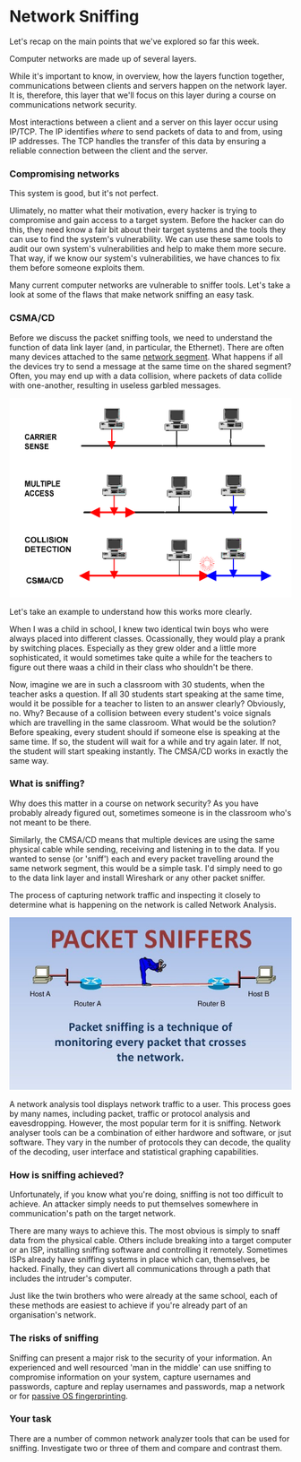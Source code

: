 # Network Sniffing

Let's recap on the main points that we've explored so far this week.

Computer networks are made up of several layers.  

While it's important to know, in overview, how the layers function together, communications between clients and servers happen on the network layer.  It is, therefore, this layer that we'll focus on this layer during a course on communications network security.  

Most interactions between a client and a server on this layer occur using IP/TCP.  The IP identifies _where_ to send packets of data to and from, using IP addresses.  The TCP handles the transfer of this data by ensuring a reliable connection between the client and the server.

### Compromising networks

This system is good, but it's not perfect.  

Ulimately, no matter what their motivation, every hacker is trying to compromise and gain access to a target system.  Before the hacker can do this, they need know a fair bit about their target systems and the tools they can use to find the system's vulnerability.  We can use these same tools to audit our own system's vulnerabilities and help to make them more secure.  That way, if we know our system's vulnerabilities, we have chances to fix them before someone exploits them.

Many current computer networks are vulnerable to sniffer tools.  Let's take a look at some of the flaws that make network sniffing an easy task.

### CSMA/CD

Before we discuss the packet sniffing tools, we need to understand the function of data link layer (and, in particular, the Ethernet). There are often many devices attached to the same [network segment](http://www.linfo.org/network_segment.html). What happens if all the devices try to send a message at the same time on the shared segment?  Often, you may end up with a data collision, where packets of data collide with one-another, resulting in useless garbled messages.

![GitHub Logo](./images/CSMA-CD.gif)
<!--- (source: http://pharoah-net.blogspot.com.au/2011/12/logical-topology.html -->

Let's take an example to understand how this works more clearly. 

When I was a child in school, I knew two identical twin boys who were always placed into different classes.  Ocassionally, they would play a prank by switching places.  Especially as they grew older and a little more sophisticated, it would sometimes take quite a while for the teachers to figure out there waas a child in their class who shouldn't be there.

Now, imagine we are in such a classroom with 30 students, when the teacher asks a question.  If all 30 students start speaking at the same time, would it be possible for a teacher to listen to an answer clearly? Obviously, no. Why? Because of a collision between every student's voice signals which are travelling in the same classroom. What would be the solution? Before speaking, every student should if someone else is speaking at the same time. If so, the student will wait for a while and try again later. If not, the student will start speaking instantly. The CMSA/CD works in exactly the same way.

### What is sniffing?

Why does this matter in a course on network security?  As you have probably already figured out, sometimes someone is in the classroom who's not meant to be there.

Similarly, the CMSA/CD means that multiple devices are using the same physical cable while sending, receiving and listening in to the data.  If you wanted to sense (or 'sniff') each and every packet travelling around the same network segment, this would be a simple task.  I'd simply need to go to the data link layer and install Wireshark or any other packet sniffer.

The process of capturing network traffic and inspecting it closely to determine what is happening on the network is called Network Analysis. 

![GitHub Logo](./images/packet-sniffing.jpg)
<!--- (source: https://i0.wp.com/latesthackingnews.com/wp-content/uploads/2017/08/Packet-sniffing.jpg?resize=728%2C445&ssl=1
 -->

A network analysis tool displays network traffic to a user. This process goes by many names, including packet, traffic or protocol analysis and eavesdropping.  However, the most popular term for it is sniffing.  Network analyser tools can be a combination of either hardwore and software, or jsut software.  They vary in the number of protocols they can decode, the quality of the decoding, user interface and statistical graphing capabilities.

### How is sniffing achieved?

Unfortunately, if you know what you're doing, sniffing is not too difficult to achieve.  An attacker simply needs to put themselves somewhere in communication's path on the target network.  

There are many ways to achieve this.  The most obvious is simply to snaff data from the physical cable.  Others include breaking into a target computer or an ISP, installing sniffing software and controlling it remotely.  Sometimes ISPs already have sniffing systems in place which can, themselves, be hacked.  Finally, they can divert all communications through a path that includes the intruder's computer.

Just like the twin brothers who were already at the same school, each of these methods are easiest to achieve if you're already part of an organisation's network.

### The risks of sniffing

Sniffing can present a major risk to the security of your information.  An experienced and well resourced 'man in the middle' can use sniffing to compromise information on your system, capture usernames and passwords, capture and replay usernames and passwords, map a network or for [passive OS fingerprinting](http://www.netresec.com/?page=Blog&month=2011-11&post=Passive-OS-Fingerprinting).

### Your task
There are a number of common network analyzer tools that can be used for sniffing.  Investigate two or three of them and compare and contrast them. 

